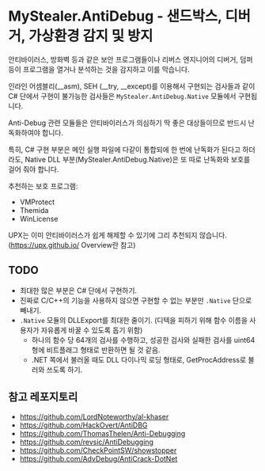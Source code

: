 # MyStealer.AntiDebug - 샌드박스, 디버거, 가상환경 감지 및 방지

안티바이러스, 방화벽 등과 같은 보안 프로그램들이나 리버스 엔지니어의 디버거, 덤퍼 등이 프로그램을 열거나 분석하는 것을 감지하고 이를 막습니다.

인라인 어셈블리(__asm), SEH (__try, __except)를 이용해서 구현되는 검사들과 같이 C# 단에서 구현이 불가능한 검사들은 `MyStealer.AntiDebug.Native` 모듈에서 구현됩니다.

Anti-Debug 관련 모듈들은 안티바이러스가 의심하기 딱 좋은 대상들이므로 반드시 난독화하여야 합니다.

특히, C# 구현 부분은 메인 실행 파일에 다같이 통합되에 한 번에 난독화가 된다고 하더라도, Native DLL 부분(MyStealer.AntiDebug.Native)은 또 따로 난독화와 보호를 걸어 줘야 합니다.

추천하는 보호 프로그램:

* VMProtect
* Themida
* WinLicense

UPX는 이미 안티바이러스가 쉽게 해제할 수 있기에 그리 추천되지 않습니다. (https://upx.github.io/ Overview란 참고)

## TODO

* 최대한 많은 부분은 C# 단에서 구현하기.
* 진짜로 C/C++의 기능을 사용하지 않으면 구현할 수 없는 부분만 `.Native` 단으로 빼내기.
* `.Native` 모듈의 DLLExport를 최대한 줄이기. (디텍을 피하기 위해 함수 이름을 사용자가 자유롭게 바꿀 수 있도록 돕기 위함)
  * 하나의 함수 당 64개의 검사를 수행하고, 성공한 검사와 실패한 검사를 uint64 형에 비트플래그 형태로 반환하면 될 것 같음.
  * .NET 쪽에서 불러올 때도 DLL 다이나믹 로딩 형태로, GetProcAddress로 불러와 쓰도록 하기.

## 참고 레포지토리

* https://github.com/LordNoteworthy/al-khaser
* https://github.com/HackOvert/AntiDBG
* https://github.com/ThomasThelen/Anti-Debugging
* https://github.com/revsic/AntiDebugging
* https://github.com/CheckPointSW/showstopper
* https://github.com/AdvDebug/AntiCrack-DotNet
